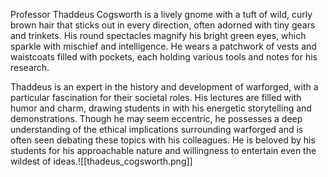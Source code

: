
Professor Thaddeus Cogsworth is a lively gnome with a tuft of wild, curly brown hair that sticks out in every direction, often adorned with tiny gears and trinkets. His round spectacles magnify his bright green eyes, which sparkle with mischief and intelligence. He wears a patchwork of vests and waistcoats filled with pockets, each holding various tools and notes for his research.

Thaddeus is an expert in the history and development of warforged, with a particular fascination for their societal roles. His lectures are filled with humor and charm, drawing students in with his energetic storytelling and demonstrations. Though he may seem eccentric, he possesses a deep understanding of the ethical implications surrounding warforged and is often seen debating these topics with his colleagues. He is beloved by his students for his approachable nature and willingness to entertain even the wildest of ideas.![[thadeus_cogsworth.png]]
